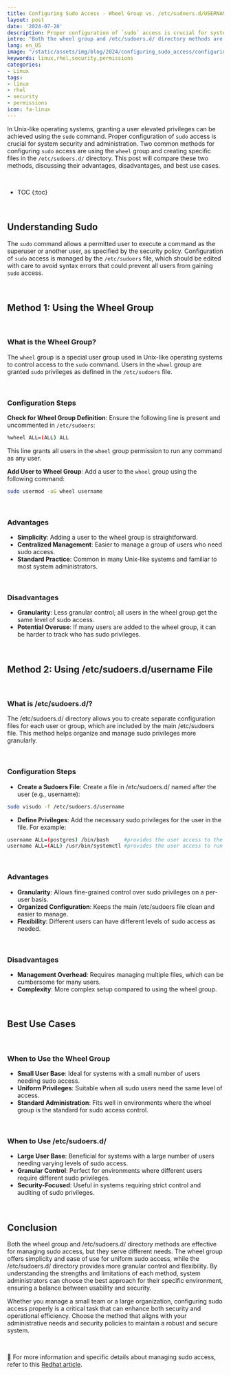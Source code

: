 ```yaml
---
title: Configuring Sudo Access - Wheel Group vs. /etc/sudoers.d/USERNAME File
layout: post
date: '2024-07-20'
description: Proper configuration of `sudo` access is crucial for system security and administration.
intro: "Both the wheel group and /etc/sudoers.d/ directory methods are effective for managing sudo access, but they serve different needs."
lang: en_US
image: "/static/assets/img/blog/2024/configuring_sudo_access/configuring_sudo_access.jpg"
keywords: linux,rhel,security,permissions
categories:
- Linux
tags:
- linux
- rhel
- security
- permissions
icon: fa-linux
---
```


In Unix-like operating systems, granting a user elevated privileges can be achieved using the `sudo` command. Proper configuration of `sudo` access is crucial for system security and administration. Two common methods for configuring `sudo` access are using the `wheel` group and creating specific files in the `/etc/sudoers.d/` directory. This post will compare these two methods, discussing their advantages, disadvantages, and best use cases.

<br>

* TOC 
{:toc}

<br>

## Understanding Sudo

The `sudo` command allows a permitted user to execute a command as the superuser or another user, as specified by the security policy. Configuration of `sudo` access is managed by the `/etc/sudoers` file, which should be edited with care to avoid syntax errors that could prevent all users from gaining `sudo` access.

<br>

## Method 1: Using the Wheel Group

<br>

### What is the Wheel Group?

The `wheel` group is a special user group used in Unix-like operating systems to control access to the `sudo` command. Users in the `wheel` group are granted `sudo` privileges as defined in the `/etc/sudoers` file.

<br>

### Configuration Steps

**Check for Wheel Group Definition**: Ensure the following line is present and uncommented in `/etc/sudoers`:

```bash
%wheel ALL=(ALL) ALL
```

This line grants all users in the `wheel` group permission to run any command as any user.

**Add User to Wheel Group**: Add a user to the `wheel` group using the following command:
```bash
sudo usermod -aG wheel username
```

<br>

### Advantages

- **Simplicity**: Adding a user to the wheel group is straightforward.
- **Centralized Management**: Easier to manage a group of users who need sudo access.
- **Standard Practice**: Common in many Unix-like systems and familiar to most system administrators.

<br>

### Disadvantages
- **Granularity**: Less granular control; all users in the wheel group get the same level of sudo access.
- **Potential Overuse**: If many users are added to the wheel group, it can be harder to track who has sudo privileges.

<br>

## Method 2: Using /etc/sudoers.d/username File

<br>

### What is /etc/sudoers.d/?

The /etc/sudoers.d/ directory allows you to create separate configuration files for each user or group, which are included by the main /etc/sudoers file. This method helps organize and manage sudo privileges more granularly.

<br>

### Configuration Steps
- **Create a Sudoers File**: Create a file in /etc/sudoers.d/ named after the user (e.g., username):
```bash
sudo visudo -f /etc/sudoers.d/username
```
- **Define Privileges**: Add the necessary sudo privileges for the user in the file. For example:
```bash
username ALL=(postgres) /bin/bash     #provides the user access to the postgres suers bash
username ALL=(ALL) /usr/bin/systemctl #provides the user access to run all systemctl commands; ie start/stop/restart services
```

<br>

### Advantages
- **Granularity**: Allows fine-grained control over sudo privileges on a per-user basis.
- **Organized Configuration**: Keeps the main /etc/sudoers file clean and easier to manage.
- **Flexibility**: Different users can have different levels of sudo access as needed.

<br>

### Disadvantages
- **Management Overhead**: Requires managing multiple files, which can be cumbersome for many users.
- **Complexity**: More complex setup compared to using the wheel group.

<br>

## Best Use Cases

<br>

### When to Use the Wheel Group
- **Small User Base**: Ideal for systems with a small number of users needing sudo access.
- **Uniform Privileges**: Suitable when all sudo users need the same level of access.
- **Standard Administration**: Fits well in environments where the wheel group is the standard for sudo access control.

<br>

### When to Use /etc/sudoers.d/
- **Large User Base**: Beneficial for systems with a large number of users needing varying levels of sudo access.
- **Granular Control**: Perfect for environments where different users require different sudo privileges.
- **Security-Focused**: Useful in systems requiring strict control and auditing of sudo privileges.

<br>

## Conclusion

Both the wheel group and /etc/sudoers.d/ directory methods are effective for managing sudo access, but they serve different needs. The wheel group offers simplicity and ease of use for uniform sudo access, while the /etc/sudoers.d/ directory provides more granular control and flexibility. By understanding the strengths and limitations of each method, system administrators can choose the best approach for their specific environment, ensuring a balance between usability and security.

Whether you manage a small team or a large organization, configuring sudo access properly is a critical task that can enhance both security and operational efficiency. Choose the method that aligns with your administrative needs and security policies to maintain a robust and secure system.

<br>

📝 For more information and specific details about managing sudo access, refer to this [Redhat article](https://access.redhat.com/documentation/en-us/red_hat_enterprise_linux/8/html/configuring_basic_system_settings/managing-sudo-access_configuring-basic-system-settings).
